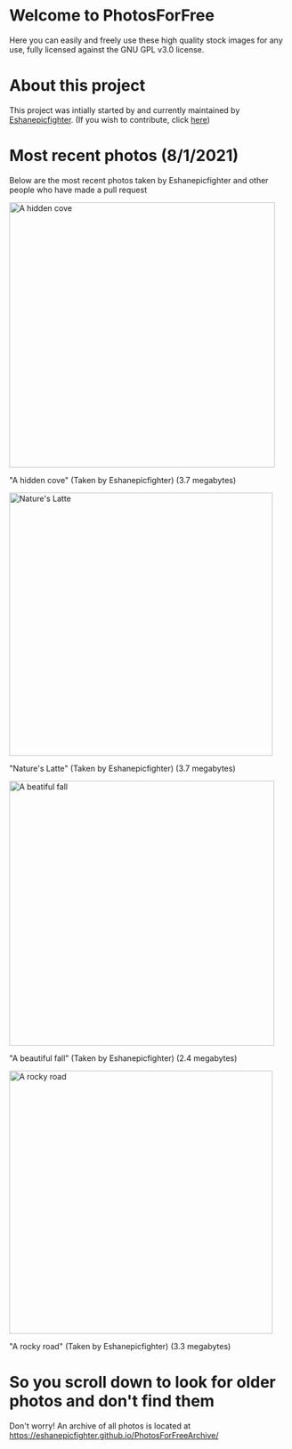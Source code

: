 # Welcome to PhotosForFree

Here you can easily and freely use these high quality stock images for any use, fully licensed against the GNU GPL v3.0 license. 

# About this project

This project was intially started by and currently maintained by <a href="https://github.com/Eshanepicfighter.html" title="Github Page">Eshanepicfighter</a>. (If you wish to contribute, click <a href="https://github.com/Eshanepicfighter.html" title="Contribute">here</a>)


# Most recent photos (8/1/2021)

Below are the most recent photos taken by Eshanepicfighter and other people who have made a pull request

<img width="477" alt="A hidden cove" src="https://user-images.githubusercontent.com/79593316/127756718-008cdf7e-42d5-447f-9178-cef608d3860b.PNG">

"A hidden cove" (Taken by Eshanepicfighter) (3.7 megabytes)


<img width="473" alt="Nature's Latte" src="https://user-images.githubusercontent.com/79593316/127756763-d9d9dd02-364b-420d-8796-a471138d46d7.PNG">

"Nature's Latte" (Taken by Eshanepicfighter) (3.7 megabytes)


<img width="476" alt="A beatiful fall" src="https://user-images.githubusercontent.com/79593316/127756838-9e63f172-62f0-4df0-ab0a-04c697e3e412.PNG">

"A beautiful fall" (Taken by Eshanepicfighter) (2.4 megabytes)


<img width="473" alt="A rocky road" src="https://user-images.githubusercontent.com/79593316/127756855-80a43c9b-2645-4bfb-aa39-7d6e7cb022a6.PNG">

"A rocky road" (Taken by Eshanepicfighter) (3.3 megabytes)


# So you scroll down to look for older photos and don't find them
Don't worry! An archive of all photos is located at https://eshanepicfighter.github.io/PhotosForFreeArchive/
